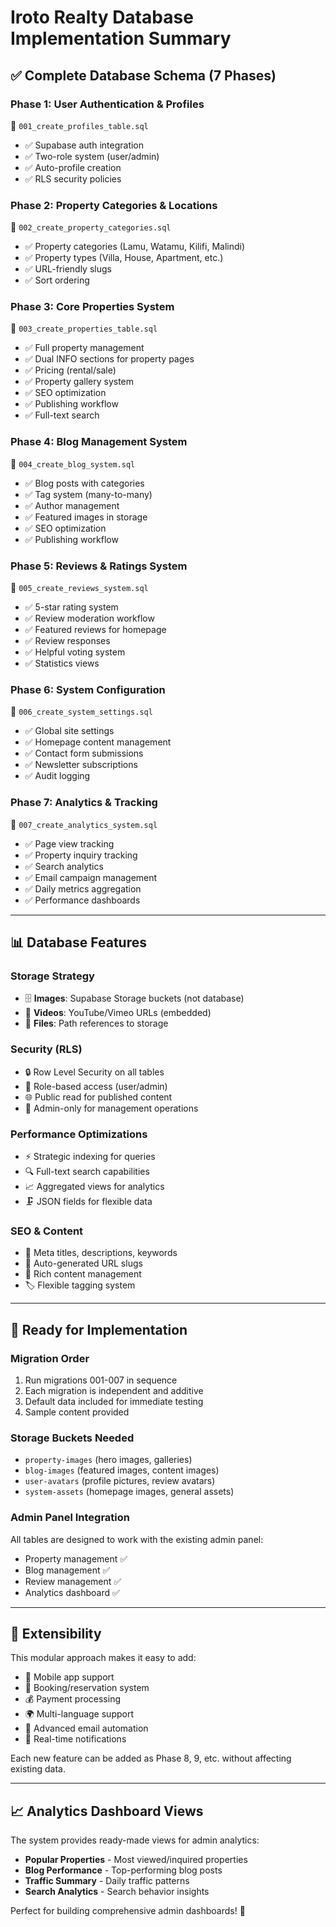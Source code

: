 # Iroto Realty Database Implementation Summary

## ✅ Complete Database Schema (7 Phases)

### **Phase 1: User Authentication & Profiles** 
📁 `001_create_profiles_table.sql`
- ✅ Supabase auth integration
- ✅ Two-role system (user/admin)
- ✅ Auto-profile creation
- ✅ RLS security policies

### **Phase 2: Property Categories & Locations**
📁 `002_create_property_categories.sql`
- ✅ Property categories (Lamu, Watamu, Kilifi, Malindi)
- ✅ Property types (Villa, House, Apartment, etc.)
- ✅ URL-friendly slugs
- ✅ Sort ordering

### **Phase 3: Core Properties System**
📁 `003_create_properties_table.sql`
- ✅ Full property management
- ✅ Dual INFO sections for property pages
- ✅ Pricing (rental/sale)
- ✅ Property gallery system
- ✅ SEO optimization
- ✅ Publishing workflow
- ✅ Full-text search

### **Phase 4: Blog Management System**
📁 `004_create_blog_system.sql`
- ✅ Blog posts with categories
- ✅ Tag system (many-to-many)
- ✅ Author management
- ✅ Featured images in storage
- ✅ SEO optimization
- ✅ Publishing workflow

### **Phase 5: Reviews & Ratings System**
📁 `005_create_reviews_system.sql`
- ✅ 5-star rating system
- ✅ Review moderation workflow
- ✅ Featured reviews for homepage
- ✅ Review responses
- ✅ Helpful voting system
- ✅ Statistics views

### **Phase 6: System Configuration**
📁 `006_create_system_settings.sql`
- ✅ Global site settings
- ✅ Homepage content management
- ✅ Contact form submissions
- ✅ Newsletter subscriptions
- ✅ Audit logging

### **Phase 7: Analytics & Tracking**
📁 `007_create_analytics_system.sql`
- ✅ Page view tracking
- ✅ Property inquiry tracking
- ✅ Search analytics
- ✅ Email campaign management
- ✅ Daily metrics aggregation
- ✅ Performance dashboards

---

## 📊 Database Features

### **Storage Strategy**
- 🗄️ **Images**: Supabase Storage buckets (not database)
- 🎥 **Videos**: YouTube/Vimeo URLs (embedded)
- 📁 **Files**: Path references to storage

### **Security (RLS)**
- 🔒 Row Level Security on all tables
- 👥 Role-based access (user/admin)
- 🌐 Public read for published content
- 🔐 Admin-only for management operations

### **Performance Optimizations**
- ⚡ Strategic indexing for queries
- 🔍 Full-text search capabilities
- 📈 Aggregated views for analytics
- 🗜️ JSON fields for flexible data

### **SEO & Content**
- 🎯 Meta titles, descriptions, keywords
- 🔗 Auto-generated URL slugs
- 📰 Rich content management
- 🏷️ Flexible tagging system

---

## 🚀 Ready for Implementation

### **Migration Order**
1. Run migrations 001-007 in sequence
2. Each migration is independent and additive
3. Default data included for immediate testing
4. Sample content provided

### **Storage Buckets Needed**
- `property-images` (hero images, galleries)
- `blog-images` (featured images, content images)
- `user-avatars` (profile pictures, review avatars)
- `system-assets` (homepage images, general assets)

### **Admin Panel Integration**
All tables are designed to work with the existing admin panel:
- Property management ✅
- Blog management ✅
- Review management ✅
- Analytics dashboard ✅

---

## 🔧 Extensibility

This modular approach makes it easy to add:
- 📱 Mobile app support
- 🛒 Booking/reservation system
- 💰 Payment processing
- 🌍 Multi-language support
- 📧 Advanced email automation
- 🔔 Real-time notifications

Each new feature can be added as Phase 8, 9, etc. without affecting existing data.

---

## 📈 Analytics Dashboard Views

The system provides ready-made views for admin analytics:
- **Popular Properties** - Most viewed/inquired properties
- **Blog Performance** - Top-performing blog posts
- **Traffic Summary** - Daily traffic patterns
- **Search Analytics** - Search behavior insights

Perfect for building comprehensive admin dashboards! 🎯